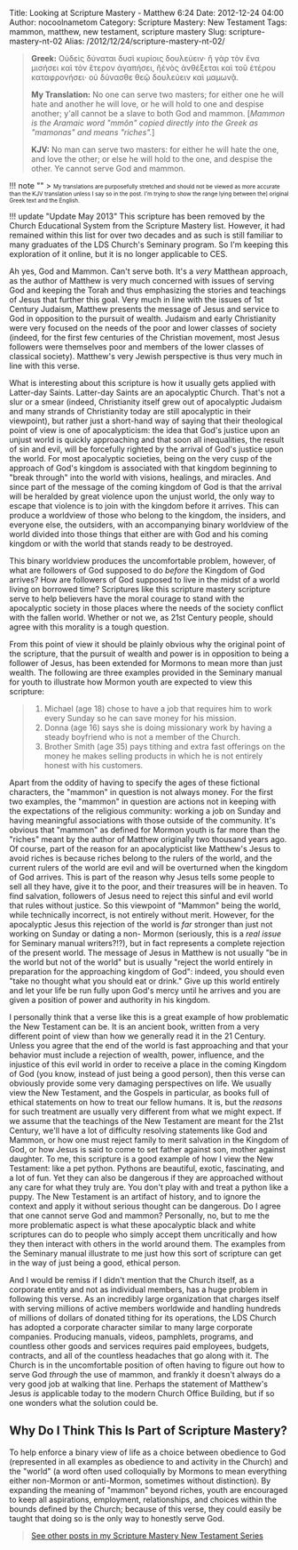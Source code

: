Title: Looking at Scripture Mastery - Matthew 6:24
Date: 2012-12-24 04:00
Author: nocoolnametom
Category: Scripture Mastery: New Testament
Tags: mammon, matthew, new testament, scripture mastery
Slug: scripture-mastery-nt-02
Alias: /2012/12/24/scripture-mastery-nt-02/

> **Greek:**
>  Οὐδεὶς δύναται δυσὶ κυρίοις δουλεύειν· ἢ γὰρ τὸν ἕνα μισήσει καὶ τὸν ἕτερον ἀγαπήσει, ἢἑνὸς ἀνθέξεται καὶ τοῦ ἑτέρου καταφρονήσει· οὐ δύνασθε θεῷ δουλεύειν καὶ μαμωνᾷ.
>
> **My Translation:**
>  No one can serve two masters; for either one he will hate and another he will love, or he will hold to one and despise another; y'all cannot be a slave to both God and mammon. <span>[*Mammon is the Aramaic word "mmôn" copied directly into the Greek as "mamonas" and means "riches".*]</span>
>
> **KJV:**
>  No man can serve two masters: for either he will hate the one, and love the other; or else he will hold to the one, and despise the other. Ye cannot serve God and mammon.

!!! note ""
     > <span style="font-size: x-small;">My translations are purposefully stretched and should not be viewed as more accurate than the KJV translation unless I say so in the post.  I'm trying to show the range lying between the] original Greek text and the English.</span>

!!! update "Update May 2013"
     This scripture has been removed by the Church Educational System from the Scripture Mastery list. However, it had remained within this list for over two decades and as such is still familiar to many graduates of the LDS Church's Seminary program. So I'm keeping this exploration of it online, but it is no longer applicable to CES.

Ah yes, God and Mammon.  Can't serve both.  It's a *very* Matthean approach, as the author of Matthew is very much concerned with issues of serving God and keeping the Torah and thus emphasizing the stories and teachings of Jesus that further this goal.  Very much in line with the issues of 1st Century Judaism, Matthew presents the message of Jesus and service to God in opposition to the pursuit of wealth.  Judaism and early Christianity were very focused on the needs of the poor and lower classes of society (indeed, for the first few centuries of the Christian movement, most Jesus followers were themselves poor and members of the lower classes of classical society).  Matthew's very Jewish perspective is thus very much in line with this verse.

What is interesting about this scripture is how it usually gets applied with Latter-day Saints.  Latter-day Saints are an apocalyptic Church.  That's not a slur or a smear (indeed, Christianity itself grew out of apocalyptic Judaism and many strands of Christianity today are still apocalyptic in their viewpoint), but rather just a short-hand way of saying that their theological point of view is one of apocalypticism: the idea that God's justice upon an unjust world is quickly approaching and that soon all inequalities, the result of sin and evil, will be forcefully righted by the arrival of God's justice upon the world.  For most apocalyptic societies, being on the very cusp of the approach of God's kingdom is associated with that kingdom beginning to "break through" into the world with visions, healings, and miracles.  And since part of the message of the coming kingdom of God is that the arrival will be heralded by great violence upon the unjust world, the only way to escape that violence is to join with the kingdom before it arrives.  This can produce a worldview of those who belong to the kingdom, the insiders, and everyone else, the outsiders, with an accompanying binary worldview of the world divided into those things that either are with God and his coming kingdom or with the world that stands ready to be destroyed.

This binary worldview produces the uncomfortable problem, however, of what are followers of God supposed to do *before* the Kingdom of God arrives?  How are followers of God supposed to live in the midst of a world living on borrowed time?  Scriptures like this scripture mastery scripture serve to help believers have the moral courage to stand with the apocalyptic society in those places where the needs of the society conflict with the fallen world.  Whether or not we, as 21st Century people, should agree with this morality is a tough question.

From this point of view it should be plainly obvious why the original point of the scripture, that the pursuit of wealth and power is in opposition to being a follower of Jesus, has been extended for Mormons to mean more than just wealth. The following are three examples provided in the Seminary manual for youth to illustrate how Mormon youth are expected to view this scripture:

> 1.  Michael (age 18) chose to have a job that requires him to work every Sunday so he can save money for his mission.
> 2.  Donna (age 16) says she is doing missionary work by having a steady boyfriend who is not a member of the Church.
> 3.  Brother Smith (age 35) pays tithing and extra fast offerings on the money he makes selling products in which he is not entirely honest with his customers.

Apart from the oddity of having to specify the ages of these fictional characters, the "mammon" in question is not always money.  For the first two examples, the "mammon" in question are actions not in keeping with the expectations of the religious community: working a job on Sunday and having meaningful associations with those outside of the community.  It's obvious that "mammon" as defined for Mormon youth is far more than the "riches" meant by the author of Matthew originally two thousand years ago.  Of course, part of the reason for an apocalypticist like Matthew's Jesus to avoid riches is because riches belong to the rulers of the world, and the current rulers of the world are evil and will be overturned when the kingdom of God arrives.  This is part of the reason why Jesus tells some people to sell all they have, give it to the poor, and their treasures will be in heaven.  To find salvation, followers of Jesus need to reject this sinful and evil world that rules without justice.  So this viewpoint of "Mammon" being the world, while technically incorrect, is not entirely without merit.  However, for the apocalyptic Jesus this rejection of the world is *far* stronger than just not working on Sunday or dating a non- Mormon (seriously, this is a *real issue* for Seminary manual writers?!?), but in fact represents a complete rejection of the present world.  The message of Jesus in Matthew is not usually "be in the world but not of the world" but is usually "reject the world entirely in preparation for the approaching kingdom of God": indeed, you should even "take no thought what you should eat or drink." Give up this world entirely and let your life be run fully upon God's mercy until he arrives and you are given a position of power and authority in his kingdom.

I personally think that a verse like this is a great example of how problematic the New Testament can be.  It is an ancient book, written from a very different point of view than how we generally read it in the 21 Century.  Unless you agree that the end of the world is fast approaching and that your behavior must include a rejection of wealth, power, influence, and the injustice of this evil world in order to receive a place in the coming Kingdom of God (you know, instead of just being a good person), then this verse can obviously provide some very damaging perspectives on life.  We usually view the New Testament, and the Gospels in particular, as books full of ethical statements on how to treat our fellow humans.  It is, but the *reasons* for such treatment are usually very different from what we might expect.  If we assume that the teachings of the New Testament are meant for the 21st Century, we'll have a lot of difficulty resolving statements like God and Mammon, or how one must reject family to merit salvation in the Kingdom of God, or how Jesus is said to come to set father against son, mother against daughter.  To me, this scripture is a good example of how I view the New Testament: like a pet python.  Pythons are beautiful, exotic, fascinating, and a lot of fun.  Yet they can also be dangerous if they are approached without any care for what they truly are.  You don't play with and treat a python like a puppy.  The New Testament is an artifact of history, and to ignore the context and apply it without serious thought can be dangerous. Do I agree that one cannot serve God and mammon?  Personally, no, but to me the more problematic aspect is what these apocalyptic black and white scriptures can do to people who simply accept them uncritically and how they then interact with others in the world around them.  The examples from the Seminary manual illustrate to me just how this sort of scripture can get in the way of just being a good, ethical person.

And I would be remiss if I didn't mention that the Church itself, as a corporate entity and not as individual members, has a huge problem in following this verse.  As an incredibly large organization that charges itself with serving millions of active members worldwide and handling hundreds of millions of dollars of donated tithing for its operations, the LDS Church has adopted a corporate character similar to many large corporate companies.  Producing manuals, videos, pamphlets, programs, and countless other goods and services requires paid employees, budgets, contracts, and all of the countless headaches that go along with it.  The Church is in the uncomfortable position of often having to figure out how to serve God *through* the use of mammon, and frankly it doesn't always do a very good job at walking that line.  Perhaps the statement of Matthew's Jesus *is* applicable today to the modern Church Office Building, but if so one wonders what the solution could be.

Why Do I Think This Is Part of Scripture Mastery?
-------------------------------------------------

To help enforce a binary view of life as a choice between obedience to God (represented in all examples as obedience to and activity in the Church) and the "world" (a word often used colloquially by Mormons to mean everything either non-Mormon or anti-Mormon, sometimes without distinction).  By expanding the meaning of "mammon" beyond riches, youth are encouraged to keep all aspirations, employment, relationships, and choices within the bounds defined by the Church; because of this verse, they could easily be taught that doing so is the only way to honestly serve God.

> [See other posts in my Scripture Mastery New Testament Series][]

[See other posts in my Scripture Mastery New Testament Series]: |filename|pages/scripture-mastery-new-testament.md "Scripture Mastery: New Testament"
